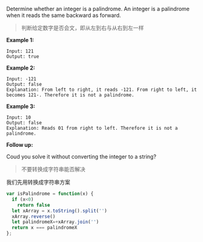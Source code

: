 Determine whether an integer is a palindrome. An integer is a palindrome when it reads the same backward as forward.

> 判断给定数字是否会文，即从左到右与从右到左一样

**Example 1:**

```
Input: 121
Output: true
```

**Example 2:**

```
Input: -121
Output: false
Explanation: From left to right, it reads -121. From right to left, it becomes 121-. Therefore it is not a palindrome.
```

**Example 3:**

```
Input: 10
Output: false
Explanation: Reads 01 from right to left. Therefore it is not a palindrome.
```

**Follow up:**

Coud you solve it without converting the integer to a string?

> 不要转换成字符串能否解决

我们先用转换成字符串方案

```js
var isPalindrome = function(x) {
  if (x<0)
    return false
  let xArray = x.toString().split('')
  xArray.reverse()
  let palindromeX=+xArray.join('')
  return x === palindromeX
};
```
